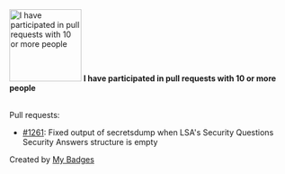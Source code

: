 <img src="https://my-badges.github.io/my-badges/pr-collaboration-10.png" alt="I have participated in pull requests with 10 or more people" title="I have participated in pull requests with 10 or more people" width="128">
<strong>I have participated in pull requests with 10 or more people</strong>
<br><br>

Pull requests:

- <a href="https://github.com/fortra/impacket/pull/1261">#1261</a>: Fixed output of secretsdump when LSA's Security Questions Security Answers structure is empty


Created by <a href="https://github.com/my-badges/my-badges">My Badges</a>